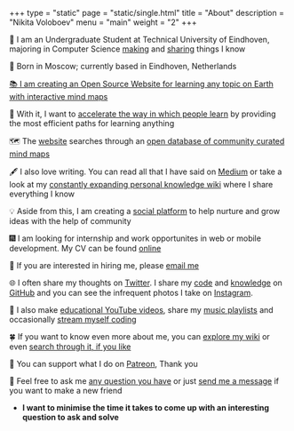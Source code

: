 +++
type = "static"
page = "static/single.html"
title = "About"
description = "Nikita Voloboev"
menu = "main"
weight = "2"
+++

📒 I am an Undergraduate Student at Technical University of Eindhoven, majoring in Computer Science [making](https://nikitavoloboev.xyz/projects/) and [sharing](https://nikitavoloboev.gitbooks.io/knowledge/content/sharing/sharing.html) things I know

🚙 Born in Moscow; currently based in Eindhoven, Netherlands

[📚 I am creating an Open Source Website for learning any topic on Earth with interactive mind maps](https://learn-anything.xyz/)

🚀 With it, I want to [accelerate the way in which people learn](https://medium.com/@NikitaVoloboev/the-invisible-mountains-bd50a31bc64e) by providing the most efficient paths for learning anything

🗺 The [website](https://learn-anything.xyz/) searches through an [open database of community curated mind maps](https://github.com/learn-anything/maps)

🖋 I also love writing. You can read all that I have said on [Medium](https://medium.com/@NikitaVoloboev) or take a look at my [constantly expanding personal knowledge wiki](https://nikitavoloboev.gitbooks.io/knowledge/content/) where I share everything I know

💡 Aside from this, I am creating a [social platform](https://github.com/nikitavoloboev/crafting-ideas) to help nurture and grow ideas with the help of community

🎆 I am looking for internship and work opportunites in web or mobile development. My CV can be found [online](https://stackoverflow.com/cv/nikitavoloboev)

📧 If you are interested in hiring me, please [email me](mailto:nikita.voloboev@icloud.com)

🌐 I often share my thoughts on [Twitter](https://twitter.com/nikitavoloboev). I share my [code](https://my.mindnode.com/ZKGETDkUaQUsL3q8q9z788CxG84oEHgDiT79GuzX#-143.5,-902.6,0) and [knowledge](https://nikitavoloboev.gitbooks.io/knowledge/content/) on [GitHub](https://github.com/nikitavoloboev) and you can see the infrequent photos I take on [Instagram](https://www.instagram.com/nikitavoloboev/).

🎥 I also make [educational YouTube videos](https://www.youtube.com/channel/UCEKqrUfr_FMKIO9XSJS4vDw), share my [music playlists](https://nikitavoloboev.gitbooks.io/knowledge/content/music/music-plays.html) and occasionally [stream myself coding](https://www.twitch.tv/nikiivi)

🍀 If you want to know even more about me, you can [explore my wiki](https://nikitavoloboev.gitbooks.io/knowledge/content/) or even [search through it, if you like](https://github.com/nikitavoloboev/alfred-my-mind)

💛 You can support what I do on [Patreon](http://patreon.com/nikitavoloboev), Thank you

💬 Feel free to ask me [any question you have](https://github.com/nikitavoloboev/ama/issues/new) or just [send me a message](https://telegram.me/nikivi) if you want to make a new friend

* **I want to minimise the time it takes to come up with an interesting question to ask and solve**




